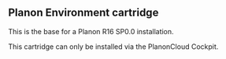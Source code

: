 Planon Environment cartridge
----------------------------

This is the base for a Planon R16 SP0.0 installation.

This cartridge can only be installed via the PlanonCloud Cockpit.
